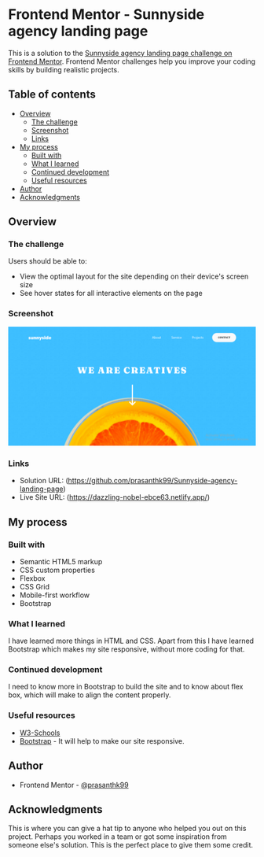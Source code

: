 # Frontend Mentor - Sunnyside agency landing page

This is a solution to the [Sunnyside agency landing page challenge on Frontend Mentor](https://www.frontendmentor.io/challenges/sunnyside-agency-landing-page-7yVs3B6ef). Frontend Mentor challenges help you improve your coding skills by building realistic projects.

## Table of contents

- [Overview](#overview)
  - [The challenge](#the-challenge)
  - [Screenshot](#screenshot)
  - [Links](#links)
- [My process](#my-process)
  - [Built with](#built-with)
  - [What I learned](#what-i-learned)
  - [Continued development](#continued-development)
  - [Useful resources](#useful-resources)
- [Author](#author)
- [Acknowledgments](#acknowledgments)


## Overview

### The challenge

Users should be able to:

- View the optimal layout for the site depending on their device's screen size
- See hover states for all interactive elements on the page

### Screenshot

![](./design/Screenshot.png)

### Links

- Solution URL: (https://github.com/prasanthk99/Sunnyside-agency-landing-page)
- Live Site URL: (https://dazzling-nobel-ebce63.netlify.app/)

## My process

### Built with

- Semantic HTML5 markup
- CSS custom properties
- Flexbox
- CSS Grid
- Mobile-first workflow
- Bootstrap

### What I learned

I have learned more things in HTML and CSS. Apart from this I have learned Bootstrap which makes my site responsive, without more coding for that.

### Continued development

I need to know more in Bootstrap to build the site and to know about flex box, which will make to align the content properly.

### Useful resources

- [W3-Schools](https://www.w3schools.com/)
- [Bootstrap](https://getbootstrap.com/docs/4.0/getting-started/introduction/) - It will help to make our site responsive.

## Author

- Frontend Mentor - [@prasanthk99](https://www.frontendmentor.io/profile/prasanthk99)

## Acknowledgments

This is where you can give a hat tip to anyone who helped you out on this project. Perhaps you worked in a team or got some inspiration from someone else's solution. This is the perfect place to give them some credit.
